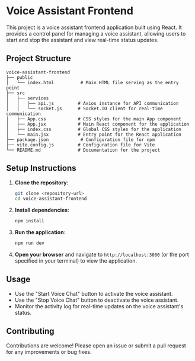 # Voice Assistant Frontend

This project is a voice assistant frontend application built using React. It provides a control panel for managing a voice assistant, allowing users to start and stop the assistant and view real-time status updates.

## Project Structure

```
voice-assistant-frontend
├── public
│   └── index.html          # Main HTML file serving as the entry point
├── src
│   ├── services
│   │   ├── api.js         # Axios instance for API communication
│   │   └── socket.js      # Socket.IO client for real-time communication
│   ├── App.css            # CSS styles for the main App component
│   ├── App.jsx            # Main React component for the application
│   ├── index.css          # Global CSS styles for the application
│   └── main.jsx           # Entry point for the React application
├── package.json            # Configuration file for npm
├── vite.config.js         # Configuration file for Vite
└── README.md              # Documentation for the project
```

## Setup Instructions

1. **Clone the repository**:
   ```bash
   git clone <repository-url>
   cd voice-assistant-frontend
   ```

2. **Install dependencies**:
   ```bash
   npm install
   ```

3. **Run the application**:
   ```bash
   npm run dev
   ```

4. **Open your browser** and navigate to `http://localhost:3000` (or the port specified in your terminal) to view the application.

## Usage

- Use the "Start Voice Chat" button to activate the voice assistant.
- Use the "Stop Voice Chat" button to deactivate the voice assistant.
- Monitor the activity log for real-time updates on the voice assistant's status.

## Contributing

Contributions are welcome! Please open an issue or submit a pull request for any improvements or bug fixes.